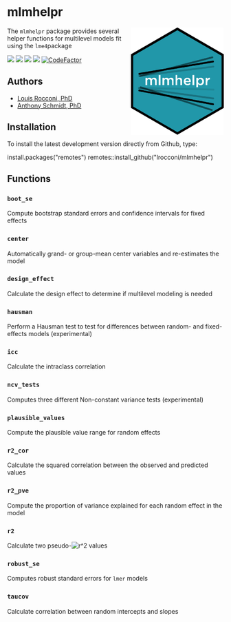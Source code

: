 
# mlmhelpr

<img src="man/figures/mlmhelpr_hex.png" align="right" height=250/>

The `mlmhelpr` package provides  several helper functions for multilevel models fit using the `lme4`package

<!-- README.md is generated from README.Rmd. Please edit README.Rmd only -->
<!-- badges: start -->

[![](https://www.r-pkg.org/badges/version/mlmhelpr?color=red)](https://cran.r-project.org/package=mlmhelpr)
[![](https://img.shields.io/badge/status-under%20development-orange.svg)](https://github.com/lrocconi/mlmhelpr)
[![](https://img.shields.io/badge/devel%20version-0.1-blue.svg)](https://github.com/lrocconi/mlmhelpr)
[![](https://img.shields.io/github/last-commit/lrocconi/mlmhelpr.svg)](https://github.com/lrocconi/mlmhelpr/commits/main)
[![CodeFactor](https://www.codefactor.io/repository/github/lrocconi/mlmhelpr/badge)](https://www.codefactor.io/repository/github/lrocconi/mlmhelpr)

<!-- badges: end -->

## Authors

-   [Louis Rocconi, PhD](https://lrocconi.github.io/)
-   [Anthony Schmidt, PhD](http://www.anthonyschmidt.co/)

## Installation

To install the latest development version directly from Github, type:

install.packages("remotes")
remotes::install_github("lrocconi/mlmhelpr")

## Functions

### `boot_se`

Compute bootstrap standard errors and confidence intervals for fixed
effects

### `center`

Automatically grand- or group-mean center variables and re-estimates the
model

### `design_effect`

Calculate the design effect to determine if multilevel modeling is
needed

### `hausman`

Perform a Hausman test to test for differences between random- and
fixed-effects models (experimental)

### `icc`

Calculate the intraclass correlation

### `ncv_tests`

Computes three different Non-constant variance tests (experimental)

### `plausible_values`

Compute the plausible value range for random effects

### `r2_cor`

Calculate the squared correlation between the observed and predicted
values

### `r2_pve`

Compute the proportion of variance explained for each random effect in
the model

### `r2`

Calculate two
pseudo-![r^2](https://latex.codecogs.com/png.image?%5Cdpi%7B110%7D&space;%5Cbg_white&space;r%5E2 "r^2")
values

### `robust_se`

Computes robust standard errors for `lmer` models

### `taucov`

Calculate correlation between random intercepts and slopes
